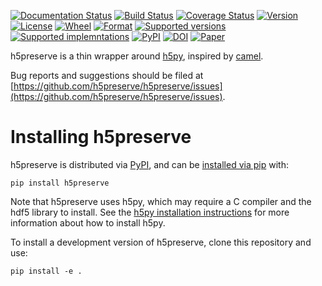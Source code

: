 [![Documentation Status](https://readthedocs.org/projects/h5preserve/badge/?version=latest)](https://h5preserve.readthedocs.org/en/latest/?badge=latest)
[![Build Status](https://dev.azure.com/jamestocknell/h5preserve/_apis/build/status/h5preserve.h5preserve?branchName=master)](https://dev.azure.com/jamestocknell/h5preserve/_build/latest?definitionId=4&branchName=master)
[![Coverage Status](https://codecov.io/github/h5preserve/h5preserve/coverage.svg?branch=master)](https://codecov.io/github/h5preserve/h5preserve?branch=master)
[![Version](https://img.shields.io/pypi/v/h5preserve.svg)](https://pypi.python.org/pypi/h5preserve/)
[![License](https://img.shields.io/pypi/l/h5preserve.svg)](https://pypi.python.org/pypi/h5preserve/)
[![Wheel](https://img.shields.io/pypi/wheel/h5preserve.svg)](https://pypi.python.org/pypi/h5preserve/)
[![Format](https://img.shields.io/pypi/format/h5preserve.svg)](https://pypi.python.org/pypi/h5preserve/)
[![Supported versions](https://img.shields.io/pypi/pyversions/h5preserve.svg)](https://pypi.python.org/pypi/h5preserve/)
[![Supported implemntations](https://img.shields.io/pypi/implementation/h5preserve.svg)](https://pypi.python.org/pypi/h5preserve/)
[![PyPI](https://img.shields.io/pypi/status/h5preserve.svg)](https://pypi.python.org/pypi/h5preserve/)
[![DOI](https://zenodo.org/badge/DOI/10.5281/zenodo.593007.svg)](https://doi.org/10.5281/zenodo.593007)
[![Paper](http://joss.theoj.org/papers/10.21105/joss.00581/status.svg)](https://doi.org/10.21105/joss.00581)

h5preserve is a thin wrapper around [h5py](http://www.h5py.org/), inspired by
[camel](http://eev.ee/blog/2015/10/15/dont-use-pickle-use-camel/).

Bug reports and suggestions should be filed at
[https://github.com/h5preserve/h5preserve/issues](https://github.com/h5preserve/h5preserve/issues).

# Installing h5preserve
h5preserve is distributed via [PyPI](https://pypi.org/project/h5preserve/), and
can be [installed via pip](https://packaging.python.org/tutorials/installing-packages/) with:
```
pip install h5preserve
```

Note that h5preserve uses h5py, which may require a C compiler and the hdf5 library to install. See the
[h5py installation instructions](http://docs.h5py.org/en/latest/build.html) for more information about
how to install h5py.

To install a development version of h5preserve, clone this repository and use:
```
pip install -e .
```
